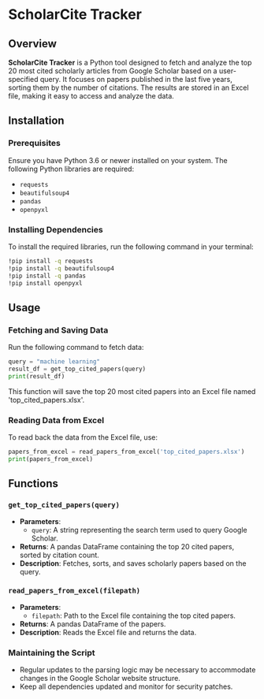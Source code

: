 
# ScholarCite Tracker

## Overview

**ScholarCite Tracker** is a Python tool designed to fetch and analyze the top 20 most cited scholarly articles from Google Scholar based on a user-specified query. It focuses on papers published in the last five years, sorting them by the number of citations. The results are stored in an Excel file, making it easy to access and analyze the data.


## Installation

### Prerequisites

Ensure you have Python 3.6 or newer installed on your system. The following Python libraries are required:

- `requests`
- `beautifulsoup4`
- `pandas`
- `openpyxl`

### Installing Dependencies

To install the required libraries, run the following command in your terminal:

```bash
!pip install -q requests 
!pip install -q beautifulsoup4
!pip install -q pandas
!pip install openpyxl
```

## Usage

### Fetching and Saving Data

Run the following command to fetch data:

```python
query = "machine learning"
result_df = get_top_cited_papers(query)
print(result_df)
```

This function will save the top 20 most cited papers into an Excel file named 'top_cited_papers.xlsx'.

### Reading Data from Excel

To read back the data from the Excel file, use:

```python
papers_from_excel = read_papers_from_excel('top_cited_papers.xlsx')
print(papers_from_excel)
```

## Functions

### `get_top_cited_papers(query)`

- **Parameters**:
  - `query`: A string representing the search term used to query Google Scholar.
- **Returns**: A pandas DataFrame containing the top 20 cited papers, sorted by citation count.
- **Description**: Fetches, sorts, and saves scholarly papers based on the query.

### `read_papers_from_excel(filepath)`

- **Parameters**:
  - `filepath`: Path to the Excel file containing the top cited papers.
- **Returns**: A pandas DataFrame of the papers.
- **Description**: Reads the Excel file and returns the data.

### Maintaining the Script

- Regular updates to the parsing logic may be necessary to accommodate changes in the Google Scholar website structure.
- Keep all dependencies updated and monitor for security patches.
